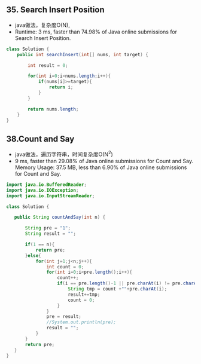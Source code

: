
## 35. Search Insert Position
+ java做法，复杂度O(N),
+ Runtime: 3 ms, faster than 74.98% of Java online submissions for Search Insert Position.
```java
class Solution {
    public int searchInsert(int[] nums, int target) {

        int result = 0;

        for(int i=0;i<nums.length;i++){
            if(nums[i]>=target){
                return i;
            }
        }

        return nums.length;
    }
}
```

## 38.Count and Say
+ java做法，遍历字符串，时间复杂度O(N<sup>2</sup>)
+ 9 ms, faster than 29.08% of Java online submissions for Count and Say.
  Memory Usage: 37.5 MB, less than 6.90% of Java online submissions for Count and Say.
 ```java
import java.io.BufferedReader;
import java.io.IOException;
import java.io.InputStreamReader;

class Solution {

    public String countAndSay(int n) {

        String pre = "1";
        String result = "";

        if(1 == n){
            return pre;
        }else{
            for(int j=1;j<n;j++){
                int count = 0;
                for(int i=0;i<pre.length();i++){
                    count++;
                    if(i == pre.length()-1 || pre.charAt(i) != pre.charAt(i+1) ){
                        String tmp = count +""+pre.charAt(i);
                        result+=tmp;
                        count = 0;
                    }
                }
                pre = result;
                //System.out.println(pre);
                result = "";
            }
        }
        return pre;
    }
}
```